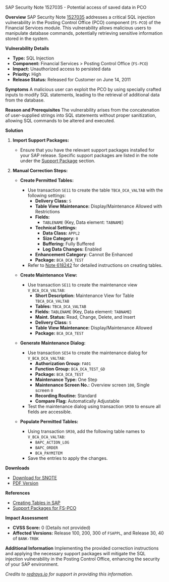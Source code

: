 SAP Security Note 1527035 - Potential access of saved data in PCO

**Overview**
SAP Security Note [1527035](https://notesdownloads.sap.com/note/0040000009056182017) addresses a critical SQL injection vulnerability in the Posting Control Office (PCO) component (`FS-PCO`) of the Financial Services module. This vulnerability allows malicious users to manipulate database commands, potentially retrieving sensitive information stored in the system.

**Vulnerability Details**
- **Type:** SQL Injection
- **Component:** Financial Services > Posting Control Office (`FS-PCO`)
- **Impact:** Unauthorized access to persisted data
- **Priority:** High
- **Release Status:** Released for Customer on June 14, 2011

**Symptoms**
A malicious user can exploit the PCO by using specially crafted inputs to modify SQL statements, leading to the retrieval of additional data from the database.

**Reason and Prerequisites**
The vulnerability arises from the concatenation of user-supplied strings into SQL statements without proper sanitization, allowing SQL commands to be altered and executed.

**Solution**
1. **Import Support Packages:**
   - Ensure that you have the relevant support packages installed for your SAP release. Specific support packages are listed in the note under the [Support Package](https://me.sap.com/supportpackage/SAPKISC215) section.

2. **Manual Correction Steps:**
   - **Create Permitted Tables:**
     - Use transaction `SE11` to create the table `TBCA_DCA_VALTAB` with the following settings:
       - **Delivery Class:** `S`
       - **Table View Maintenance:** Display/Maintenance Allowed with Restrictions
       - **Fields:**
         - `TABLENAME` (Key, Data element: `TABNAME`)
       - **Technical Settings:**
         - **Data Class:** `APPL2`
         - **Size Category:** `0`
         - **Buffering:** Fully Buffered
         - **Log Data Changes:** Enabled
       - **Enhancement Category:** Cannot Be Enhanced
       - **Package:** `BCA_DCA_TEST`
     - Refer to [Note 618242](https://me.sap.com/notes/618242) for detailed instructions on creating tables.

   - **Create Maintenance View:**
     - Use transaction `SE11` to create the maintenance view `V_BCA_DCA_VALTAB`:
       - **Short Description:** Maintenance View for Table `TBCA_DCA_VALTAB`
       - **Tables:** `TBCA_DCA_VALTAB`
       - **Fields:** `TABLENAME` (Key, Data element: `TABNAME`)
       - **Maint. Status:** Read, Change, Delete, and Insert
       - **Delivery Class:** `S`
       - **Table View Maintenance:** Display/Maintenance Allowed
       - **Package:** `BCA_DCA_TEST`

   - **Generate Maintenance Dialog:**
     - Use transaction `SE54` to create the maintenance dialog for `V_BCA_DCA_VALTAB`:
       - **Authorization Group:** `FA01`
       - **Function Group:** `BCA_DCA_TEST_GD`
       - **Package:** `BCA_DCA_TEST`
       - **Maintenance Type:** One Step
       - **Maintenance Screen No.:** Overview screen `100`, Single screen `0`
       - **Recording Routine:** Standard
       - **Compare Flag:** Automatically Adjustable
     - Test the maintenance dialog using transaction `SM30` to ensure all fields are accessible.

   - **Populate Permitted Tables:**
     - Using transaction `SM30`, add the following table names to `V_BCA_DCA_VALTAB`:
       - `BAPC_ACTION_LOG`
       - `BAPC_ORDER`
       - `BCA_PAYMITEM`
     - Save the entries to apply the changes.

**Downloads**
- [Download for SNOTE](https://notesdownloads.sap.com/note/0040000009056182017)
- [PDF Version](https://me.sap.com/userapps.support.sap.com/sap/support/sfm/notes/print/0001527035?language=en-US&token=322D49A3CE07ECC98CF7E167BFF761F1)

**References**
- [Creating Tables in SAP](https://me.sap.com/notes/618242)
- [Support Packages for FS-PCO](https://me.sap.com/supportpackage/SAPKISC215)

**Impact Assessment**
- **CVSS Score:** 0 (Details not provided)
- **Affected Versions:** Release 100, 200, 300 of `FSAPPL`, and Release 30, 40 of `BANK-TRBK`

**Additional Information**
Implementing the provided correction instructions and applying the necessary support packages will mitigate the SQL injection vulnerability in the Posting Control Office, enhancing the security of your SAP environment.

*Credits to [redrays.io](https://redrays.io) for support in providing this information.*